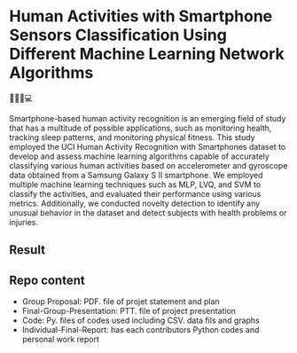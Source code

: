 # Human Activities with Smartphone Sensors Classification Using Different Machine Learning Network Algorithms
📱🏃‍♂️💻

Smartphone-based human activity recognition is an emerging field of study that has a multitude of possible applications, such as monitoring health, tracking sleep patterns, and monitoring physical fitness. This study employed the UCI Human Activity Recognition with Smartphones dataset to develop and assess machine learning algorithms capable of accurately classifying various human activities based on accelerometer and gyroscope data obtained from a Samsung Galaxy S II smartphone. We employed multiple machine learning techniques such as MLP, LVQ, and SVM to classify the activities, and evaluated their performance using various metrics. Additionally, we conducted novelty detection to identify any unusual behavior in the dataset and detect subjects with health problems or injuries.

## Result

## Repo content
- Group Proposal: PDF. file of projet statement and plan
- Final-Group-Presentation: PTT. file of project presentation
- Code: Py. files of codes used including CSV. data fils and graphs
- Individual-Final-Report: has each contributors Python codes and personal work report
